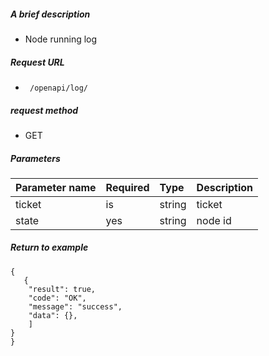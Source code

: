 ##### A brief description

- Node running log

##### Request URL
- ` /openapi/log/`
  
##### request method
- GET

##### Parameters

|Parameter name|Required|Type|Description|
|:---- |:---|:----- |----- |
|ticket | is |string| ticket |
|state |yes |string| node id |



##### Return to example

````
{
   {
    "result": true,
    "code": "OK",
    "message": "success",
    "data": {},
    ]
}
}
````
